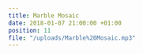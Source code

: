```yaml
---
title: Marble Mosaic
date: 2018-01-07 21:00:00 +01:00
position: 11
file: "/uploads/Marble%20Mosaic.mp3"
---
```


